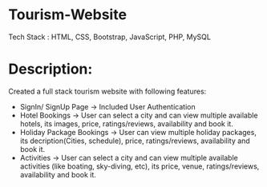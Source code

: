 # Tourism-Website
Tech Stack : HTML, CSS, Bootstrap, JavaScript, PHP, MySQL

# Description:
Created a full stack tourism website with following features:
- SignIn/ SignUp Page -> Included User Authentication
- Hotel Bookings -> User can select a city and can view multiple available hotels, its images, price, ratings/reviews, availability and book it.
- Holiday Package Bookings -> User can view multiple holiday packages, its decription(Cities, schedule), price, ratings/reviews, availability and book it.
- Activities -> User can select a city and can view multiple available activities (like boating, sky-diving, etc), its price, venue, ratings/reviews, availability and book it.
